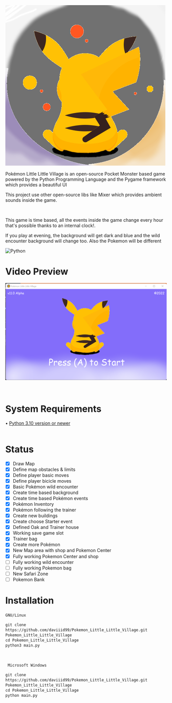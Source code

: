 <img src = "src/logo.png">  <br/>

Pokémon Little Little Village is an open-source Pocket Monster based game powered by the Python Programming Language and the Pygame framework which provides a beautiful UI

This project use other open-source libs like Mixer which provides ambient sounds inside the game.

<br/>

This game is time based, all the events inside the game change every hour that's possible thanks to an internal clock!.

If you play at evening, the background will get dark and blue and the wild encounter background will change too. Also the Pokemon will be different


![Python](https://img.shields.io/badge/python-3670A0?style=for-the-badge&logo=python&logoColor=ffdd54) 
<br/>

# Video Preview

<a href="https://youtu.be/nNwWvz-fez8"><img src="src/Pokemon_Litle_Litle_Town_Title_Screen.png"/></a>


<br/>

# System Requirements
• <a href="https://www.python.org/downloads/">Python 3.10 version or newer</a><br/>
<br/>

# Status

- [x] Draw Map
- [x] Define map obstacles & limits
- [x] Define player basic moves
- [x] Define player bicicle moves
- [x] Basic Pokémon wild encounter
- [x] Create time based background
- [x] Create time based Pokémon events
- [x] Pokémon Inventory
- [x] Pokémon following the trainer
- [x] Create new buildings
- [x] Create choose Starter event
- [x] Defined Oak and Trainer house
- [x] Working save game slot
- [x] Trainer bag
- [x] Create more Pokémon
- [x] New Map area with shop and Pokemon Center
- [x] Fully working Pokemon Center and shop
- [ ] Fully working wild encounter
- [ ] Fully working Pokemon bag
- [ ] New Safari Zone
- [ ] Pokemon Bank
# Installation

```GNU/Linux ```
```
git clone https://github.com/daviiid99/Pokemon_Little_Little_Village.git Pokemon_Little_Little_Village
cd Pokemon_Little_Little_Village
python3 main.py
```
<br/>

``` Microsoft Windows```
```
git clone https://github.com/daviiid99/Pokemon_Little_Little_Village.git Pokemon_Little_Little_Village
cd Pokemon_Little_Little_Village
python main.py
```
